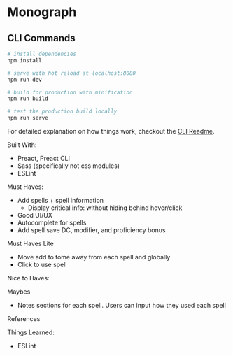 # Monograph

## CLI Commands

``` bash
# install dependencies
npm install

# serve with hot reload at localhost:8080
npm run dev

# build for production with minification
npm run build

# test the production build locally
npm run serve
```

For detailed explanation on how things work, checkout the [CLI Readme](https://github.com/developit/preact-cli/blob/master/README.md).

Built With:
- Preact, Preact CLI
- Sass (specifically not css modules)
- ESLint

Must Haves:
- Add spells + spell information
  - Display critical info: without hiding behind hover/click
- Good UI/UX
- Autocomplete for spells
- Add spell save DC, modifier, and proficiency bonus

Must Haves Lite
- Move add to tome away from each spell and globally
- Click to use spell


Nice to Haves:

Maybes
- Notes sections for each spell. Users can input how they used each spell

References

Things Learned:
- ESLint

